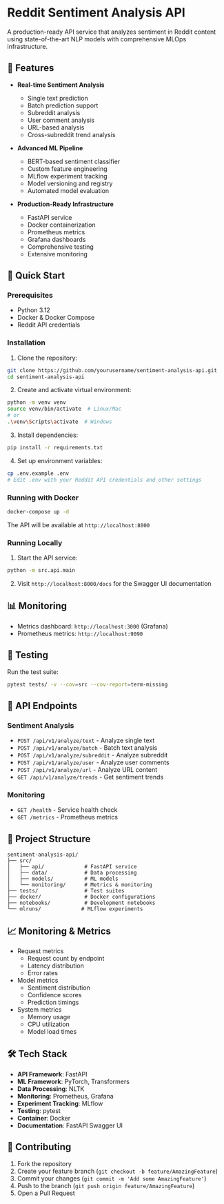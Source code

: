 # Reddit Sentiment Analysis API

A production-ready API service that analyzes sentiment in Reddit content using state-of-the-art NLP models with comprehensive MLOps infrastructure.

## 🌟 Features

- **Real-time Sentiment Analysis**
  - Single text prediction
  - Batch prediction support
  - Subreddit analysis
  - User comment analysis
  - URL-based analysis
  - Cross-subreddit trend analysis

- **Advanced ML Pipeline**
  - BERT-based sentiment classifier
  - Custom feature engineering
  - MLflow experiment tracking
  - Model versioning and registry
  - Automated model evaluation

- **Production-Ready Infrastructure**
  - FastAPI service
  - Docker containerization
  - Prometheus metrics
  - Grafana dashboards
  - Comprehensive testing
  - Extensive monitoring

## 🚀 Quick Start

### Prerequisites

- Python 3.12
- Docker & Docker Compose
- Reddit API credentials

### Installation

1. Clone the repository:
```bash
git clone https://github.com/yourusername/sentiment-analysis-api.git
cd sentiment-analysis-api
```

2. Create and activate virtual environment:
```bash
python -m venv venv
source venv/bin/activate  # Linux/Mac
# or
.\venv\Scripts\activate  # Windows
```

3. Install dependencies:
```bash
pip install -r requirements.txt
```

4. Set up environment variables:
```bash
cp .env.example .env
# Edit .env with your Reddit API credentials and other settings
```

### Running with Docker

```bash
docker-compose up -d
```

The API will be available at `http://localhost:8000`

### Running Locally

1. Start the API service:
```bash
python -m src.api.main
```

2. Visit `http://localhost:8000/docs` for the Swagger UI documentation

## 📊 Monitoring

- Metrics dashboard: `http://localhost:3000` (Grafana)
- Prometheus metrics: `http://localhost:9090`

## 🧪 Testing

Run the test suite:
```bash
pytest tests/ -v --cov=src --cov-report=term-missing
```

## 🔧 API Endpoints

### Sentiment Analysis
- `POST /api/v1/analyze/text` - Analyze single text
- `POST /api/v1/analyze/batch` - Batch text analysis
- `POST /api/v1/analyze/subreddit` - Analyze subreddit
- `POST /api/v1/analyze/user` - Analyze user comments
- `POST /api/v1/analyze/url` - Analyze URL content
- `GET /api/v1/analyze/trends` - Get sentiment trends

### Monitoring
- `GET /health` - Service health check
- `GET /metrics` - Prometheus metrics

## 📁 Project Structure

```
sentiment-analysis-api/
├── src/
│   ├── api/             # FastAPI service
│   ├── data/            # Data processing
│   ├── models/          # ML models
│   └── monitoring/      # Metrics & monitoring
├── tests/               # Test suites
├── docker/              # Docker configurations
├── notebooks/           # Development notebooks
└── mlruns/             # MLflow experiments
```

## 📈 Monitoring & Metrics

- Request metrics
  - Request count by endpoint
  - Latency distribution
  - Error rates
- Model metrics
  - Sentiment distribution
  - Confidence scores
  - Prediction timings
- System metrics
  - Memory usage
  - CPU utilization
  - Model load times

## 🛠️ Tech Stack

- **API Framework**: FastAPI
- **ML Framework**: PyTorch, Transformers
- **Data Processing**: NLTK
- **Monitoring**: Prometheus, Grafana
- **Experiment Tracking**: MLflow
- **Testing**: pytest
- **Container**: Docker
- **Documentation**: FastAPI Swagger UI

## 🤝 Contributing

1. Fork the repository
2. Create your feature branch (`git checkout -b feature/AmazingFeature`)
3. Commit your changes (`git commit -m 'Add some AmazingFeature'`)
4. Push to the branch (`git push origin feature/AmazingFeature`)
5. Open a Pull Request
